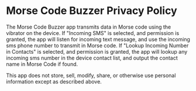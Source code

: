 # Morse Code Buzzer Privacy Policy
The Morse Code Buzzer app transmits data in Morse code using the vibrator on the device.
If "Incoming SMS" is selected, and permission is granted, the app will listen for incoming text message, and use the incoming sms phone number to transmit in Morse code.
If "Lookup Incoming Number in Contacts" is selected, and permission is granted, the app will lookup any incoming sms number in the device contact list, and output the contact name in Morse Code if found.

This app does not store, sell, modify, share, or otherwise use personal information except as described above.
